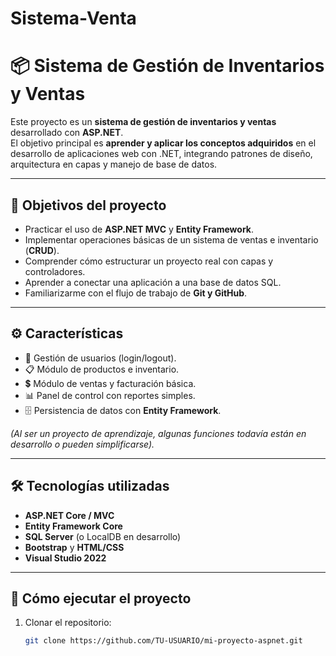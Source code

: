 # Sistema-Venta


# 📦 Sistema de Gestión de Inventarios y Ventas

Este proyecto es un **sistema de gestión de inventarios y ventas** desarrollado con **ASP.NET**.  
El objetivo principal es **aprender y aplicar los conceptos adquiridos** en el desarrollo de aplicaciones web con .NET, integrando patrones de diseño, arquitectura en capas y manejo de base de datos.

---

## 🎯 Objetivos del proyecto

- Practicar el uso de **ASP.NET MVC** y **Entity Framework**.
- Implementar operaciones básicas de un sistema de ventas e inventario (**CRUD**).
- Comprender cómo estructurar un proyecto real con capas y controladores.
- Aprender a conectar una aplicación a una base de datos SQL.
- Familiarizarme con el flujo de trabajo de **Git y GitHub**.

---

## ⚙️ Características

- 🔐 Gestión de usuarios (login/logout).  
- 📋 Módulo de productos e inventario.  
- 💲 Módulo de ventas y facturación básica.  
- 📊 Panel de control con reportes simples.  
- 🗄️ Persistencia de datos con **Entity Framework**.  

*(Al ser un proyecto de aprendizaje, algunas funciones todavía están en desarrollo o pueden simplificarse).*

---

## 🛠️ Tecnologías utilizadas

- **ASP.NET Core / MVC**
- **Entity Framework Core**
- **SQL Server** (o LocalDB en desarrollo)
- **Bootstrap** y **HTML/CSS**
- **Visual Studio 2022**

---

## 🚀 Cómo ejecutar el proyecto

1. Clonar el repositorio:
   ```bash
   git clone https://github.com/TU-USUARIO/mi-proyecto-aspnet.git
